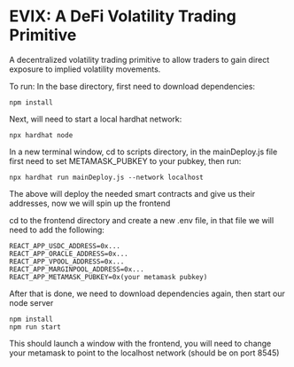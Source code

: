 # EVIX: A DeFi Volatility Trading Primitive

A decentralized volatility trading primitive to allow traders to gain direct exposure to implied volatility movements.

To run:
In the base directory, first need to download dependencies:
```shell
npm install
```

Next, will need to start a local hardhat network:
```shell
npx hardhat node
```

In a new terminal window, cd to scripts directory, in the mainDeploy.js file first need to set METAMASK_PUBKEY to your pubkey, then run:
```shell
npx hardhat run mainDeploy.js --network localhost 
```
The above will deploy the needed smart contracts and give us their addresses, now we will spin up the frontend

cd to the frontend directory and create a new .env file, in that file we will need to add the following:
```shell
REACT_APP_USDC_ADDRESS=0x...
REACT_APP_ORACLE_ADDRESS=0x...
REACT_APP_VPOOL_ADDRESS=0x...
REACT_APP_MARGINPOOL_ADDRESS=0x...
REACT_APP_METAMASK_PUBKEY=0x(your metamask pubkey)
```

After that is done, we need to download dependencies again, then start our node server
```shell
npm install
npm run start
```

This should launch a window with the frontend, you will need to change your metamask to point to the localhost network (should be on port 8545)